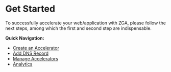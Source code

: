 # Get Started

To successfully accelerate your web/application with ZGA, please follow the next steps, among which the first and second step are indispensable.



**Quick Navigation:**

* [Create an Accelerator](create-an-accelerator.md)
* [Add DNS Record](add-dns-record.md)
* [Manage Accelerators](manage-accelerators.md)
* [Analytics](analytics.md)

